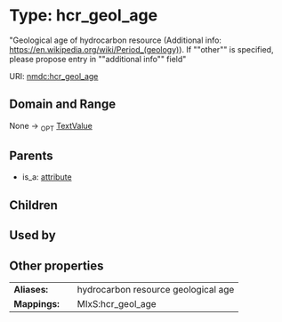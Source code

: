 
# Type: hcr_geol_age


"Geological age of hydrocarbon resource (Additional info: https://en.wikipedia.org/wiki/Period_(geology)). If ""other"" is specified, please propose entry in ""additional info"" field"

URI: [nmdc:hcr_geol_age](https://microbiomedata/meta/hcr_geol_age)


## Domain and Range

None ->  <sub>OPT</sub> [TextValue](TextValue.md)

## Parents

 *  is_a: [attribute](attribute.md)

## Children


## Used by


## Other properties

|  |  |  |
| --- | --- | --- |
| **Aliases:** | | hydrocarbon resource geological age |
| **Mappings:** | | MIxS:hcr_geol_age |

